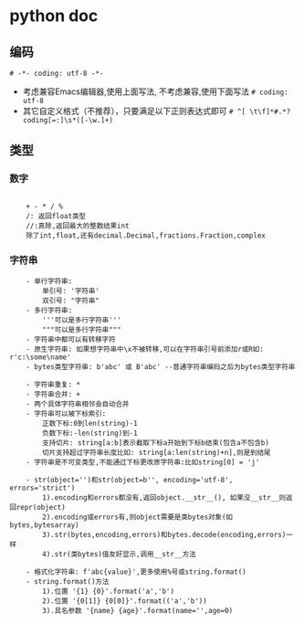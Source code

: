 # python doc
## 编码
`# -*- coding: utf-8 -*-`
- 考虑兼容Emacs编辑器,使用上面写法, 不考虑兼容,使用下面写法
`# coding: utf-8`
- 其它自定义格式（不推荐），只要满足以下正则表达式即可
`# ^[ \t\f]*#.*?coding[=:]\s*([-\w.]+)`
## 类型
### 数字
```

	+ - * / %
	/: 返回float类型
	//:真除,返回最大的整数结果int
	除了int,float,还有decimal.Decimal,fractions.Fraction,complex
```
### 字符串
```
	- 单行字符串: 
		单引号: '字符串'
		双引号: "字符串"
	- 多行字符串:
		'''可以是多行字符串'''
		"""可以是多行字符串"""
	- 字符串中都可以有转移字符
	- 原生字符串: 如果想字符串中\x不被转移,可以在字符串引号前添加r或R如: r'c:\some\name'
	- bytes类型字符串: b'abc' 或 B'abc' --普通字符串编码之后为bytes类型字符串
	
	- 字符串重复: *
	- 字符串合并: +
	- 两个具体字符串相邻会自动合并
	- 字符串可以被下标索引: 
		正数下标:0到len(string)-1
		负数下标:-len(string)到-1
		支持切片: string[a:b]表示截取下标a开始到下标b结束(包含a不包含b)
		切片支持超过字符串长度比如: string[a:len(string)+n],则是到结尾
	- 字符串是不可变类型,不能通过下标更改原字符串:比如string[0] = 'j'

	- str(object='')和str(object=b'', encoding='utf-8', errors='strict')
		1).encoding和errors都没有,返回object.__str__(), 如果没__str__则返回repr(object)
		2).encoding或errors有,则object需要是类bytes对象(如bytes,bytesarray)
		3).str(bytes,encoding,errors)和bytes.decode(encoding,errors)一样
		4).str(类bytes)值友好显示,调用__str__方法

	- 格式化字符串: f'abc{value}',更多使用%号或string.format()
	- string.format()方法
		1).位置 '{1} {0}'.format('a','b')
		2).位置 '{0[1]} {0[0]}'.format(('a','b'))
		3).具名参数 '{name} {age}'.format(name='',age=0)

```
